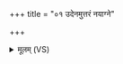 +++
title = "०१ उदेनमुत्तरं नयाग्ने"

+++
<details><summary>मूलम् (VS)</summary>

उदे॑नमुत्त॒रं न॒याग्ने॑ घृ॒तेना॑हुत।  
समे॑नं॒ वर्च॑सा सृज प्र॒जया॑ च ब॒हुं कृ॑धि ॥
</details>